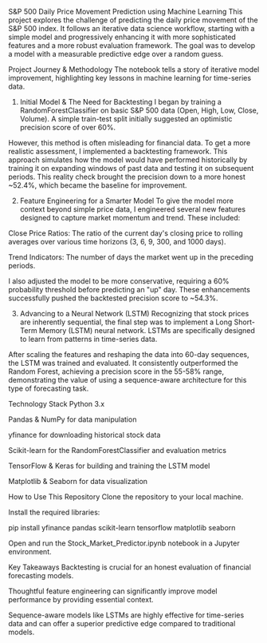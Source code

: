 S&P 500 Daily Price Movement Prediction using Machine Learning
This project explores the challenge of predicting the daily price movement of the S&P 500 index. It follows an iterative data science workflow, starting with a simple model and progressively enhancing it with more sophisticated features and a more robust evaluation framework. The goal was to develop a model with a measurable predictive edge over a random guess.

Project Journey & Methodology
The notebook tells a story of iterative model improvement, highlighting key lessons in machine learning for time-series data.

1. Initial Model & The Need for Backtesting
I began by training a RandomForestClassifier on basic S&P 500 data (Open, High, Low, Close, Volume). A simple train-test split initially suggested an optimistic precision score of over 60%.

However, this method is often misleading for financial data. To get a more realistic assessment, I implemented a backtesting framework. This approach simulates how the model would have performed historically by training it on expanding windows of past data and testing it on subsequent periods. This reality check brought the precision down to a more honest ~52.4%, which became the baseline for improvement.

2. Feature Engineering for a Smarter Model
To give the model more context beyond simple price data, I engineered several new features designed to capture market momentum and trend. These included:

Close Price Ratios: The ratio of the current day's closing price to rolling averages over various time horizons (3, 6, 9, 300, and 1000 days).

Trend Indicators: The number of days the market went up in the preceding periods.

I also adjusted the model to be more conservative, requiring a 60% probability threshold before predicting an "up" day. These enhancements successfully pushed the backtested precision score to ~54.3%.

3. Advancing to a Neural Network (LSTM)
Recognizing that stock prices are inherently sequential, the final step was to implement a Long Short-Term Memory (LSTM) neural network. LSTMs are specifically designed to learn from patterns in time-series data.

After scaling the features and reshaping the data into 60-day sequences, the LSTM was trained and evaluated. It consistently outperformed the Random Forest, achieving a precision score in the 55-58% range, demonstrating the value of using a sequence-aware architecture for this type of forecasting task.

Technology Stack
Python 3.x

Pandas & NumPy for data manipulation

yfinance for downloading historical stock data

Scikit-learn for the RandomForestClassifier and evaluation metrics

TensorFlow & Keras for building and training the LSTM model

Matplotlib & Seaborn for data visualization

How to Use This Repository
Clone the repository to your local machine.

Install the required libraries:

pip install yfinance pandas scikit-learn tensorflow matplotlib seaborn

Open and run the Stock_Market_Predictor.ipynb notebook in a Jupyter environment.

Key Takeaways
Backtesting is crucial for an honest evaluation of financial forecasting models.

Thoughtful feature engineering can significantly improve model performance by providing essential context.

Sequence-aware models like LSTMs are highly effective for time-series data and can offer a superior predictive edge compared to traditional models.
